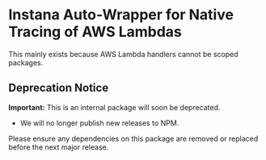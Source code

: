 Instana Auto-Wrapper for Native Tracing of AWS Lambdas
======================================================

This mainly exists because AWS Lambda handlers cannot be scoped packages.

## Deprecation Notice

**Important:** This is an internal package will soon be deprecated.  
- We will no longer publish new releases to NPM.

Please ensure any dependencies on this package are removed or replaced before the next major release.
